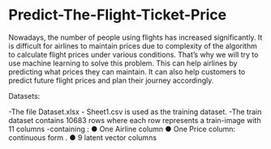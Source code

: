 # Predict-The-Flight-Ticket-Price
Nowadays, the number of people using flights has increased significantly. It is difficult for
airlines to maintain prices due to complexity of the algorithm to calculate flight prices under
various conditions. That’s why we will try to use machine learning to solve this problem. This
can help airlines by predicting what prices they can maintain. It can also help customers to
predict future flight prices and plan their journey accordingly.

Datasets:

 -The file Dataset.xlsx - Sheet1.csv is used as the training dataset.
 -The train dataset contains 10683 rows where each row represents a train-image with 11 columns
 -containing :
         ● One Airline column
         ● One Price column: continuous form .
         ● 9 latent vector columns
